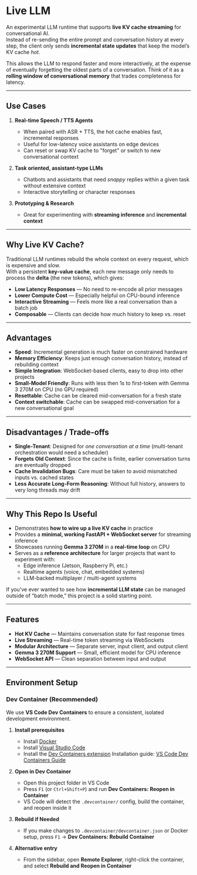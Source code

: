 # Live LLM

An experimental LLM runtime that supports **live KV cache streaming** for conversational AI.  
Instead of re-sending the entire prompt and conversation history at every step, the client only sends **incremental state updates** that keep the model’s KV cache *hot*.  

This allows the LLM to respond faster and more interactively, at the expense of eventually forgetting the oldest parts of a conversation. Think of it as a **rolling window of conversational memory** that trades completeness for latency.

---

## Use Cases

1. **Real-time Speech / TTS Agents**  
   - When paired with ASR + TTS, the hot cache enables fast, incremental responses  
   - Useful for low-latency voice assistants on edge devices
   - Can reset or swap KV cache to "forget" or switch to new conversational context

2. **Task oriented, assistant-type LLMs**  
   - Chatbots and assistants that need *snappy* replies within a given task without extensive context
   - Interactive storytelling or character responses

3. **Prototyping & Research**  
   - Great for experimenting with **streaming inference** and **incremental context**  

---

## Why Live KV Cache?

Traditional LLM runtimes rebuild the whole context on every request, which is expensive and slow.  
With a persistent **key-value cache**, each new message only needs to process the **delta** (the new tokens), which gives:

-  **Low Latency Responses** — No need to re-encode all prior messages  
-  **Lower Compute Cost** — Especially helpful on CPU-bound inference  
-  **Interactive Streaming** — Feels more like a real conversation than a batch job  
-  **Composable** — Clients can decide how much history to keep vs. reset  

---


## Advantages

-  **Speed**: Incremental generation is much faster on constrained hardware 
-  **Memory Efficiency**: Keeps just enough conversation history, instead of rebuilding context  
-  **Simple Integration**: WebSocket-based clients, easy to drop into other projects  
-  **Small-Model Friendly**: Runs with less then 1s to first-token with Gemma 3 270M on CPU (no GPU required)  
-  **Resettable**: Cache can be cleared mid-conversation for a fresh state  
-  **Context switchable**: Cache can be swapped mid-conversation for a new conversational goal

---

## Disadvantages / Trade-offs

-  **Single-Tenant**: Designed for *one conversation at a time* (multi-tenant orchestration would need a scheduler)  
-  **Forgets Old Context**: Since the cache is finite, earlier conversation turns are eventually dropped  
-  **Cache Invalidation Bugs**: Care must be taken to avoid mismatched inputs vs. cached states  
-  **Less Accurate Long-Form Reasoning**: Without full history, answers to very long threads may drift  

---

## Why This Repo Is Useful

- Demonstrates **how to wire up a live KV cache** in practice  
- Provides a **minimal, working FastAPI + WebSocket server** for streaming inference  
- Showcases running **Gemma 3 270M** in a **real-time loop** on CPU  
- Serves as a **reference architecture** for larger projects that want to experiment with:  
  - Edge inference (Jetson, Raspberry Pi, etc.)  
  - Realtime agents (voice, chat, embedded systems)  
  - LLM-backed multiplayer / multi-agent systems  

If you’ve ever wanted to see how **incremental LLM state** can be managed outside of “batch mode,” this project is a solid starting point.

---

## Features

- **Hot KV Cache** — Maintains conversation state for fast response times  
- **Live Streaming** — Real-time token streaming via WebSockets  
- **Modular Architecture** — Separate server, input client, and output client  
- **Gemma 3 270M Support** — Small, efficient model for CPU inference  
- **WebSocket API** — Clean separation between input and output  

---

## Environment Setup

### Dev Container (Recommended)

We use **VS Code Dev Containers** to ensure a consistent, isolated development environment.  

1. **Install prerequisites**
   - Install [Docker](https://docs.docker.com/get-docker/)
   - Install [Visual Studio Code](https://code.visualstudio.com/)
   - Install the [Dev Containers extension](https://marketplace.visualstudio.com/items?itemName=ms-vscode-remote.remote-containers)
 Installation guide: [VS Code Dev Containers Guide](https://code.visualstudio.com/docs/devcontainers/tutorial)

2. **Open in Dev Container**
   - Open this project folder in VS Code  
   - Press `F1` (or `Ctrl+Shift+P`) and run **Dev Containers: Reopen in Container**  
   - VS Code will detect the `.devcontainer/` config, build the container, and reopen inside it  

3. **Rebuild if Needed**
   - If you make changes to `.devcontainer/devcontainer.json` or Docker setup, press `F1` → **Dev Containers: Rebuild Container**

4. **Alternative entry**
   - From the sidebar, open **Remote Explorer**, right-click the container, and select **Rebuild and Reopen in Container**

